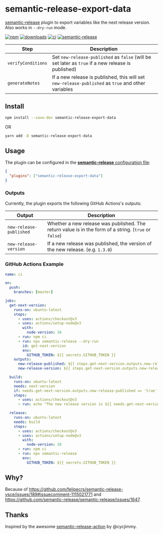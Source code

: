 # semantic-release-export-data

[semantic-release](https://github.com/semantic-release/semantic-release) plugin to export variables like the next release version. Also works in `--dry-run` mode.

[![npm](https://img.shields.io/npm/v/semantic-release-export-data.svg)](https://www.npmjs.com/package/semantic-release-export-data)
[![downloads](https://img.shields.io/npm/dt/semantic-release-export-data.svg)](https://www.npmjs.com/package/semantic-release-export-data)
[![ci](https://github.com/felipecrs/semantic-release-export-data/workflows/ci/badge.svg)](https://github.com/felipecrs/semantic-release-export-data/actions?query=workflow%3Aci)
[![semantic-release](https://img.shields.io/badge/%20%20%F0%9F%93%A6%F0%9F%9A%80-semantic--release-e10079.svg)](https://github.com/semantic-release/semantic-release)

| Step               | Description                                                                                        |
| ------------------ | -------------------------------------------------------------------------------------------------- |
| `verifyConditions` | Set `new-release-published` as `false` (will be set later as `true` if a new release is published) |
| `generateNotes`    | If a new release is published, this will set `new-release-published` as `true` and other variables |

## Install

```bash
npm install --save-dev semantic-release-export-data
```

OR

```bash
yarn add -D semantic-release-export-data
```

## Usage

The plugin can be configured in the [**semantic-release** configuration file](https://github.com/semantic-release/semantic-release/blob/master/docs/usage/configuration.md#configuration):

```json
{
  "plugins": ["semantic-release-export-data"]
}
```

### Outputs

Currently, the plugin exports the following GitHub Actions's outputs:

| Output                  | Description                                                                                           |
| ----------------------- | ----------------------------------------------------------------------------------------------------- |
| `new-release-published` | Whether a new release was published. The return value is in the form of a string. (`true` or `false`) |
| `new-release-version`   | If a new release was published, the version of the new release. (e.g. `1.3.0`)                        |

### GitHub Actions Example

```yaml
name: ci

on:
  push:
    branches: [master]

jobs:
  get-next-version:
    runs-on: ubuntu-latest
    steps:
      - uses: actions/checkout@v3
      - uses: actions/setup-node@v3
        with:
          node-version: 16
      - run: npm ci
      - run: npx semantic-release --dry-run
        id: get-next-version
        env:
          GITHUB_TOKEN: ${{ secrets.GITHUB_TOKEN }}
    outputs:
      new-release-published: ${{ steps.get-next-version.outputs.new-release-published }}
      new-release-version: ${{ steps.get-next-version.outputs.new-release-version }}

  build:
    runs-on: ubuntu-latest
    needs: next-version
    if: needs.get-next-version.outputs.new-release-published == 'true'
    steps:
      - uses: actions/checkout@v3
      - run: echo "The new release version is ${{ needs.get-next-version.outputs.new-release-version }}"

  release:
    runs-on: ubuntu-latest
    needs: build
    steps:
      - uses: actions/checkout@v3
      - uses: actions/setup-node@v3
        with:
          node-version: 16
      - run: npm ci
      - run: npx semantic-release
        env:
          GITHUB_TOKEN: ${{ secrets.GITHUB_TOKEN }}
```

## Why?

Because of https://github.com/felipecrs/semantic-release-vsce/issues/189#issuecomment-1115021771 and https://github.com/semantic-release/semantic-release/issues/1647.

## Thanks

Inspired by the awesome [semantic-release-action](https://github.com/cycjimmy/semantic-release-action) by @cycjimmy.
